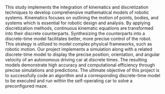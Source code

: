 This study implements the integration of kinematics and discretization techniques to develop comprehensive mathematical models of robotic systems. Kinematics focuses on outlining the motion of points, bodies, and systems which is essential for robotic design and analysis. By applying discretization methods, continuous kinematic equations are transformed into their discrete counterparts. Synthesizing the counterparts into a discrete-time model facilitates better, more precise control of the robot. This strategy is utilized to model complex physical frameworks, such as robotic motion. Our project implements a simulation along with a related discrete-time model to display the precise position, orientation, and angular velocity of an autonomous driving car at discrete times. The resulting models demonstrate high accuracy and computational efficiency through precise simulations and predictions. The ultimate objective of this project is to successfully code an algorithm and a corresponding discrete-time model to be executed and run within the self-operating car to solve a preconfigured maze.
